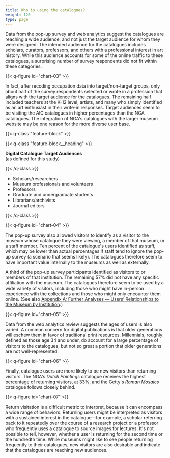 ```yaml
---
title: Who is using the catalogues?
weight: 120
type: page
---
```


Data from the pop-up survey and web analytics suggest the catalogues are reaching a wide audience, and not just the target audience for whom they were designed. The intended audience for the catalogues includes scholars, curators, professors, and others with a professional interest in art history. While this audience accounts for some of the online traffic to these catalogues, a surprising number of survey respondents did not fit within these categories.

{{< q-figure id="chart-03" >}}

In fact, after recoding occupation data into target/non-target groups, only about half of the survey respondents selected or wrote in a profession that aligns with the target audience for the catalogues. The remaining half included teachers at the K-12 level, artists, and many who simply identified as an art enthusiast in their write-in responses. Target audiences seem to be visiting the AIC catalogues in higher percentages than the NGA catalogues. The integration of NGA's catalogues with the larger museum website may be one reason for the more diverse user base.

{{< q-class "feature-block" >}}

  {{< q-class "feature-block__heading" >}}

  **Digital Catalogue Target Audiences**
  <br />(as defined for this study) 

  {{< /q-class >}}

- Scholars/researchers
- Museum professionals and volunteers
- Professors
- Graduate and undergraduate students
- Librarians/archivists
- Journal editors

{{< /q-class >}}


{{< q-figure id="chart-04" >}}

The pop-up survey also allowed visitors to identify as a visitor to the museum whose catalogue they were viewing, a member of that museum, or a staff member. Ten percent of the catalogue's users identified as staff, which may be lower than actual percentages if staff tend to ignore the pop-up survey (a scenario that seems likely). The catalogues therefore seem to have important value internally to the museums as well as externally.

A third of the pop-up survey participants identified as visitors to or members of that institution. The remaining 57% did not have any specific affiliation with the museum. The catalogues therefore seem to be used by a wide variety of visitors, including those who might have in-person experience with the collections and those who might only encounter them online. (See also [Appendix A: Further Analyses — Users’ Relationships to the Museum by Institution](/further-analyses/#users-relationships-to-the-museum-breakdown-by-institution).)

{{< q-figure id="chart-05" >}}

Data from the web analytics review suggests the ages of users is also varied. A common concern for digital publications is that older generations will eschew them in favor of traditional print resources. Millennials, roughly defined as those age 34 and under, do account for a large percentage of visitors to the catalogues, but not so great a portion that older generations are not well-represented.

{{< q-figure id="chart-06" >}}

Finally, catalogue users are more likely to be new visitors than returning visitors. The NGA's *Dutch Paintings* catalogue receives the highest percentage of returning visitors, at 33%, and the Getty's *Roman Mosaics* catalogue follows closely behind.

{{< q-figure id="chart-07" >}}

Return visitation is a difficult metric to interpret, because it can encompass a wide range of behaviors. Returning users might be interpreted as visitors with a sustained interest in the catalogue—for example, a scholar referring back to it repeatedly over the course of a research project or a professor who frequently uses a catalogue to source images for lectures. It's not possible to tell, however, whether a user is returning for the second time or the hundredth time. While museums might like to see people returning frequently to their catalogues, new visitors are also desirable and indicate that the catalogues are reaching new audiences.